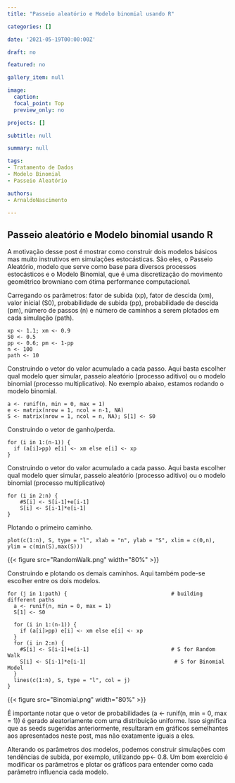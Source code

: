 ```yaml
---
title: "Passeio aleatório e Modelo binomial usando R"

categories: []

date: '2021-05-19T00:00:00Z' 

draft: no

featured: no

gallery_item: null

image:
  caption: 
  focal_point: Top
  preview_only: no

projects: []

subtitle: null

summary: null

tags: 
- Tratamento de Dados
- Modelo Binomial
- Passeio Aleatório

authors:
- ArnaldoNascimento

---
```


## Passeio aleatório e Modelo binomial usando R

A motivação desse post é mostrar como construir dois modelos básicos mas muito instrutivos em simulações estocásticas. São eles, o Passeio Aleatório, modelo que serve como base para diversos processos estocásticos e o Modelo Binomial, que é uma discretização do movimento geométrico browniano com ótima performance computacional.

Carregando os parâmetros: fator de subida (xp), fator de descida (xm), valor inicial (S0), probabilidade de subida (pp), probabilidade de descida (pm), número de passos (n) e número de caminhos a serem plotados em cada simulação (path).

    xp <- 1.1; xm <- 0.9         
    S0 <- 0.5                   
    pp <- 0.6; pm <- 1-pp        
    n <- 100                    
    path <- 10

Construindo o vetor do valor acumulado a cada passo. Aqui basta escolher qual modelo quer simular, passeio aleatório (processo aditivo) ou o modelo binomial (processo multiplicativo). No exemplo abaixo, estamos rodando o modelo binomial.

    a <- runif(n, min = 0, max = 1)                    
    e <- matrix(nrow = 1, ncol = n-1, NA)               
    S <- matrix(nrow = 1, ncol = n, NA); S[1] <- S0    

Construindo o vetor de ganho/perda.

    for (i in 1:(n-1)) {
      if (a[i]>pp) e[i] <- xm else e[i] <- xp           
    }

Construindo o vetor do valor acumulado a cada passo. Aqui basta escolher qual modelo quer simular, passeio aleatório (processo aditivo) ou o modelo binomial (processo multiplicativo)

    for (i in 2:n) {
        #S[i] <- S[i-1]+e[i-1]                         
        S[i] <- S[i-1]*e[i-1]                          
    }

Plotando o primeiro caminho.

    plot(c(1:n), S, type = "l", xlab = "n", ylab = "S", xlim = c(0,n), ylim = c(min(S),max(S)))
    
{{< figure src="RandomWalk.png" width="80%" >}}  


Construindo e plotando os demais caminhos. Aqui também pode-se escolher entre os dois modelos.

    for (j in 1:path) {                                 # building different paths
      a <- runif(n, min = 0, max = 1)
      S[1] <- S0
     
      for (i in 1:(n-1)) {
        if (a[i]>pp) e[i] <- xm else e[i] <- xp
      }
      for (i in 2:n) {
        #S[i] <- S[i-1]+e[i-1]                          # S for Random Walk
        S[i] <- S[i-1]*e[i-1]                            # S for Binomial Model
      }
      lines(c(1:n), S, type = "l", col = j)            
    }
    
    
{{< figure src="Binomial.png" width="80%" >}}  

É importante notar que o vetor de probabilidades (a <- runif(n, min = 0, max = 1)) é gerado aleatoriamente com uma distribuição uniforme. Isso significa que as seeds sugeridas anteriormente, resultaram em gráficos semelhantes aos apresentados neste post, mas não exatamente iguais a eles.

Alterando os parâmetros dos modelos, podemos construir simulações com tendências de subida, por exemplo, utilizando pp<- 0.8. Um bom exercício é modificar os parâmetros e plotar os gráficos para entender como cada parâmetro influencia cada modelo.
